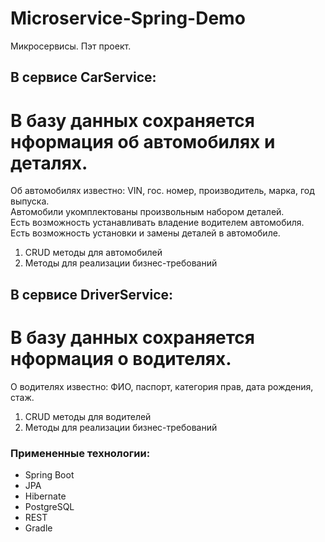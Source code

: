 # Microservice-Spring-Demo
Микросервисы. Пэт проект.

## В сервисе CarService:
# B базу данных сохраняется нформация об автомобилях и деталях.
Об автомобилях известно: VIN, гос. номер, производитель, марка, год выпуска.<br>
Автомобили укомплектованы произвольным набором деталей.<br>
Есть возможность устанавливать владение водителем автомобиля.<br>
Есть возможность установки и замены деталей в автомобиле.<br>
1. CRUD методы для автомобилей
2. Методы для реализации бизнес-требований

## В сервисе DriverService:
# B базу данных сохраняется нформация о  водителях.
О водителях известно: ФИО, паспорт, категория прав, дата рождения, стаж.<br>
  1. CRUD методы для водителей
  2. Методы для реализации бизнес-требований

### Примененные технологии:
- Spring Boot
- JPA
- Hibernate
- PostgreSQL
- REST
- Gradle
